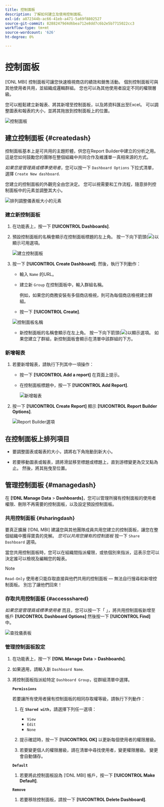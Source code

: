 ```yaml
---
title: 控制面板
description: 了解如何建立及使用控制面板。
exl-id: a872344b-ac66-41eb-a471-5a69f8802527
source-git-commit: 82882479d4d6bea712e8dd7c6b2e5b7715022cc3
workflow-type: tm+mt
source-wordcount: '626'
ht-degree: 0%

---
```


# 控制面板

[!DNL MBI] 控制面板可讓您快速檢視商店的績效和銷售活動。 個別控制面板可與其他使用者共用，並組織成邏輯群組。 您也可以為其他使用者設定不同的權限層級。

您可以輕鬆建立新報表、將其新增至控制面板，以及將資料匯出至Excel。 可以調整圖表和報表的大小，並將其拖放到控制面板上的位置。

![控制面板](../../assets/magento-bi-report-builder-revenue-by-products-formula-report-holiday-sales-dashboard.png)

## 建立控制面板 {#createdash}

控制面板基本上是可共用的主題貯體，供您在Report Builder中建立的分析之用。 這是您如何鼓勵您的團隊在整個組織中共同合作及維護單一真相來源的方式。

*如果您是管理員或標準使用者*，您可以按一下 `Dashboard Options` 下拉式清單，選擇 `Create New dashboard`.

您建立的控制面板的外觀完全由您決定。 您可以視需要和工作流程，隨意排列控制面板中的元素並調整其大小。

![排列調整儀表板大小的元素](../../assets/arrange_resize_dashboard_element.gif)

### 建立新控制面板

1. 在功能表上，按一下 **[!UICONTROL Dashboards]**.

1. 預設控制面板的名稱會顯示在控制面板標題的左上角。 按一下向下箭頭(![](../../assets/magento-bi-btn-down.png))以顯示可用選項。

   ![建立控制面板](../../assets/magento-bi-dashboard-create.png)

1. 按一下 **[!UICONTROL Create Dashboard]**. 然後，執行下列動作：

   * 輸入 `Name` 的URL。

   * 建立新 `Group` 在控制面板中，輸入群組名稱。

      例如，如果您的商務安裝有多個商店檢視，則可為每個商店檢視建立群組。

   * 按一下 **[!UICONTROL Create]**.

   ![控制面板名稱](../../assets/magento-bi-dashboard-create-name.png)

   * 新控制面板的名稱會顯示在左上角。 按一下向下箭頭(![](../../assets/magento-bi-btn-down.png))以顯示選項。 如果您建立了群組，新控制面板會顯示在清單中該群組的下方。


### 新增報表

1. 若要新增報表，請執行下列其中一項操作：

   * 按一下 **[!UICONTROL Add a report]** 在頁面上提示。

   * 在控制面板標題中，按一下 **[!UICONTROL Add Report]**.

      ![新增報表](../../assets/magento-bi-dashboard-create-add-report.png)

1. 按一下 **[!UICONTROL Create Report]** 顯示 **[!UICONTROL Report Builder Options]**.

   ![Report Builder選項](../../assets/magento-bi-report-builder.png)

## 在控制面板上排列項目

* 要調整圖表或報表的大小，請將右下角拖動到新大小。

* 若要移動圖表或報表，請將滑鼠移至標題或標題上，直到游標變更為交叉點為止。 然後，將其拖曳至位置。

## 管理控制面板 {#managedash}

在 **[!DNL Manage Data** > **Dashboards]**，您可以管理所擁有控制面板的使用者權限、刪除不再需要的控制面板，以及設定預設控制面板。

### 共用控制面板 {#sharingdash}

要真正擴展 [!DNL MBI] 建議您與其他團隊成員共用您建立的控制面板，讓您在整個組織中獲得寶貴的見解。 *您可以共用您擁有的控制面板* 按一下 `Share Dashboard` 選項。

當您共用控制面板時，您可以在組織間指派權限，或依個別來指派，這表示您可以決定誰可以檢視及編輯您的報表。

>[!NOTE]
>
>`Read-Only` 使用者只能存取直接與他們共用的控制面板 — 無法自行搜尋和新增控制面板。 別忘了讓他們回來！

### 存取共用控制面板 {#accessshared}

*如果您是管理員或標準使用者* 而且，您可以按一下「 」，將共用控制面板新增至帳戶 **[!UICONTROL Dashboard Options]** 然後按一下 **[!UICONTROL Find]** 中。

![查找儀表板](../../assets/find_dashboard.png)<!--{: width="1000" height="535"}-->

### 管理控制面板設定

1. 在功能表上，按一下 **[!DNL Manage Data** > **Dashboards]**.

1. 如果適用，請輸入新 `Dashboard Name`.

1. 將控制面板指派給特定 `Dashboard Group`，從群組清單中選擇。

   **`Permissions`**

   若要讓所有使用者擁有控制面板的相同存取權等級，請執行下列動作：

   1. 在 **`Shared with`**，請選擇下列任一選項：

      * `View`
      * `Edit`
      * `None`
   1. 提示確認時，按一下 **[!UICONTROL OK]** 以更新每個使用者的權限層級。

   1. 若要變更個人的權限層級，請在清單中尋找使用者，變更權限層級。 變更會自動儲存。

   **`Default`**

   1. 若要將此控制面板設為 [!DNL MBI] 帳戶，按一下 **[!UICONTROL Make Default]**.

   **`Remove`**

   1. 若要移除控制面板，請按一下 **[!UICONTROL Delete Dashboard]**.

